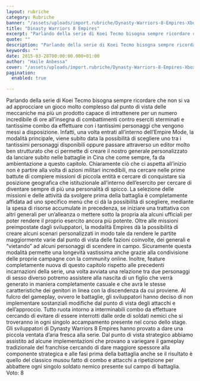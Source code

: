 ```yaml
---
layout: rubriche
category: Rubriche
banner: "/assets/uploads/import.rubriche/Dynasty-Warriors-8-Empires-Xbox-One-main-no-logo-640x460.jpg"
title: "Dinasty Warriors 8 Empires"
excerpt: "Parlando della serie di Koei Tecmo bisogna sempre ricordare che non si va ad approcciare un gioco molto complesso dal punto di vista delle meccaniche ma più un prodotto capace di intrattenere per un numero incredibile di ore all’insegna di combattimenti contro eserciti sterminati e tantissime combo da effettuare con i tantissimi personaggi che vengono [&hellip"
quote: ""
description: "Parlando della serie di Koei Tecmo bisogna sempre ricordare che non si va ad approcciare un gioco molto complesso dal punto di vista delle meccaniche ma più un prodotto capace di intrattenere per un numero incredibile di ore all’insegna di combattimenti contro eserciti sterminati e tantissime combo da effettuare con i tantissimi personaggi che vengono [&hellip"
keywords: ""
date: 2015-03-28T00:00:00.000+01:00
author: "Haile Anbessa"
cover: "/assets/uploads/import.rubriche/Dynasty-Warriors-8-Empires-Xbox-One-main-no-logo-640x460.jpg"
pagination:
  enabled: true

---
```


[](https://hotmc.com/wp-content/uploads/2015/03/Dynasty-Warriors-8-Empires-Xbox-One-main-no-logo.jpg)

Parlando della serie di Koei Tecmo bisogna sempre ricordare che non si va ad approcciare un gioco molto complesso dal punto di vista delle meccaniche ma più un prodotto capace di intrattenere per un numero incredibile di ore all’insegna di combattimenti contro eserciti sterminati e tantissime combo da effettuare con i tantissimi personaggi che vengono messi a disposizione. Infatti, una volta entrati all’interno dell’Empire Mode, la modalità principale, viene subito data la possibilità di scegliere uno tra i tantissimi personaggi disponibili oppure passare attraverso un editor molto ben strutturato che ci permette di creare il nostro generale personalizzato da lanciare subito nelle battaglie in Cina che come sempre, fa da ambientazione a questo capitolo. Chiaramente ciò che ci aspetta all’inizio non è partire alla volta di azioni militari incredibili, ma cercare nelle prime battute di compiere missioni di piccola entità e cercare di conquistare sia posizione geografica che istituzionale all’interno dell’esercito per cercare di diventare sempre di più una personalità di spicco. La selezione delle missioni e delle attività da svolgere prima della battaglia è completamente affidata ad uno specifico menù che ci dà la possibilità di scegliere, mediante la spesa di risorse accumulate in precedenza, se iniziare una trattativa con altri generali per un’alleanza o mettere sotto la propria ala alcuni ufficiali per poter rendere il proprio esercito ancora più potente. Oltre alle missioni preimpostate dagli sviluppatori, la modalità Empires dà la possibilità di creare alcuni scenari personalizzati in modo tale da rendere le partite maggiormente varie dal punto di vista delle fazioni coinvolte, dei generali e “vietando” ad alcuni personaggi di scendere in campo. Sicuramente questa modalità permette una longevità vastissima anche grazie alla condivisione delle proprie campagne con la community online. Inoltre, feature completamente nuova di questo capitolo rispetto alle precedenti incarnazioni della serie, una volta avviata una relazione tra due personaggi di sesso diverso potremo assistere alla nascita di un figlio che verrà generato in maniera completamente casuale e che avrà le stesse caratteristiche dei genitori in linea con la discendenza da cui proviene. Al fulcro del gameplay, ovvero le battaglie, gli sviluppatori hanno deciso di non implementare sostanziali modifiche dal punto di vista degli attacchi e dell’approccio. Tutto ruota intorno a interminabili combo da effettuare cercando di evitare di essere interrotti dalle orde di soldati nemici che si troveranno in ogni singolo accampamento presente nel corso dello stage. Gli sviluppatori di Dynasty Warriors 8 Empires hanno provato a dare una piccola ventata d’aria fresca alla serie. Dal punto di vista strategico abbiamo assistito ad alcune implementazioni che provano a variegare il gameplay tradizionale del franchise cercando di dare maggiore spessore alla componente strategica e alle fasi prima della battaglia anche se il risultato è quello del classico musou fatto di combo e attacchi a ripetizione per abbattere ogni singolo soldato nemico presente sul campo di battaglia.  
Voto: 8